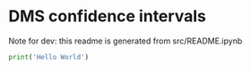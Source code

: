 # DMS confidence intervals

Note for dev: this readme is generated from src/README.ipynb



```python
print('Hello World')
```
